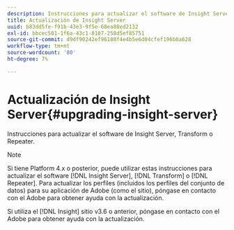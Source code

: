 ```yaml
---
description: Instrucciones para actualizar el software de Insight Server, Transform o Repeater.
title: Actualización de Insight Server
uuid: b83dd5fe-f91b-43e3-9f5e-68ea88ed2132
exl-id: bbcec501-1f6a-43c1-8107-258d5ef85751
source-git-commit: d9df90242ef96188f4e4b5e6d04cfef196b0a628
workflow-type: tm+mt
source-wordcount: '80'
ht-degree: 7%

---
```


# Actualización de Insight Server{#upgrading-insight-server}

Instrucciones para actualizar el software de Insight Server, Transform o Repeater.

>[!NOTE]
>
>Si tiene Platform 4.x o posterior, puede utilizar estas instrucciones para actualizar el software [!DNL Insight Server], [!DNL Transform] o [!DNL Repeater]. Para actualizar los perfiles (incluidos los perfiles del conjunto de datos) para su aplicación de Adobe (como el sitio), póngase en contacto con el Adobe para obtener ayuda con la actualización.

Si utiliza el [!DNL Insight] sitio v3.6 o anterior, póngase en contacto con el Adobe para obtener ayuda con la actualización.
